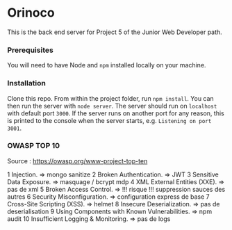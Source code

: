 # Orinoco #

This is the back end server for Project 5 of the Junior Web Developer path.

### Prerequisites ###

You will need to have Node and `npm` installed locally on your machine.

### Installation ###

Clone this repo. From within the project folder, run `npm install`. You 
can then run the server with `node server`. 
The server should run on `localhost` with default port `3000`. If the
server runs on another port for any reason, this is printed to the
console when the server starts, e.g. `Listening on port 3001`.

### OWASP TOP 10 ###
Source : https://owasp.org/www-project-top-ten

1 Injection. 
    => mongo sanitize
2 Broken Authentication. 
    => JWT
3 Sensitive Data Exposure. 
    => masquage / bcrypt mdp
4 XML External Entities (XXE). 
    => pas de xml
5 Broken Access Control. 
    => !!! risque !!! suppression sauces des autres 
6 Security Misconfiguration. 
    => configuration express de base
7 Cross-Site Scripting (XSS). 
    => helmet
8 Insecure Deserialization. 
    => pas de deserialisation
9 Using Components with Known Vulnerabilities. 
    => npm audit
10 Insufficient Logging & Monitoring. 
    => pas de logs